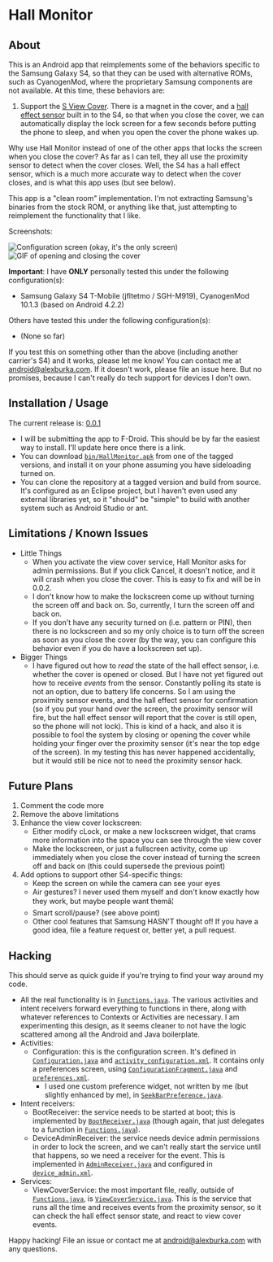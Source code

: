 Hall Monitor
============

About
-----
This is an Android app that reimplements some of the behaviors specific to the Samsung Galaxy S4, so that they can be used with alternative ROMs, such as CyanogenMod, where the proprietary Samsung components are not available. At this time, these behaviors are:

1. Support the [S View Cover](http://www.theverge.com/2013/3/14/4104134/samsung-announces-galaxy-s4-s-view-cover). There is a magnet in the cover, and a [hall effect sensor](https://en.wikipedia.org/wiki/Hall_effect_sensor) built in to the S4, so that when you close the cover, we can automatically display the lock screen for a few seconds before putting the phone to sleep, and when you open the cover the phone wakes up.

Why use Hall Monitor instead of one of the other apps that locks the screen when you close the cover? As far as I can tell, they all use the proximity sensor to detect when the cover closes. Well, the S4 has a hall effect sensor, which is a much more accurate way to detect when the cover closes, and is what this app uses (but see below).

This app is a "clean room" implementation. I'm not extracting Samsung's binaries from the stock ROM, or anything like that, just attempting to reimplement the functionality that I like.

Screenshots:

![Configuration screen (okay, it's the only screen)](https://raw.github.com/durka/HallMonitor/master/Screenshot_2013-11-18-21-16-25.png "Configuration screen (okay, it's the only screen)") ![GIF of opening and closing the cover](https://raw.github.com/durka/HallMonitor/master/animation_trimmed.gif "GIF of opening and closing the cover")

**Important**: I have **ONLY** personally tested this under the following configuration(s):

- Samsung Galaxy S4 T-Mobile (jfltetmo / SGH-M919), CyanogenMod 10.1.3 (based on Android 4.2.2)

Others have tested this under the following configuration(s):

- (None so far)

If you test this on something other than the above (including another carrier's S4) and it works, please let me know! You can contact me at [android@alexburka.com](mailto:android@alexburka.com). If it doesn't work, please file an issue here. But no promises, because I can't really do tech support for devices I don't own.

Installation / Usage
--------------------
The current release is: [0.0.1](https://github.com/durka/HallMonitor/tree/0.0.1)

- I will be submitting the app to F-Droid. This should be by far the easiest way to install. I'll update here once there is a link.
- You can download [`bin/HallMonitor.apk`](https://github.com/durka/HallMonitor/blob/0.0.1/bin/HallMonitor.apk?raw=true) from one of the tagged versions, and install it on your phone assuming you have sideloading turned on.
- You can clone the repository at a tagged version and build from source. It's configured as an Eclipse project, but I haven't even used any external libraries yet, so it "should" be "simple" to build with another system such as Android Studio or ant.

Limitations / Known Issues
--------------------------
- Little Things
    - When you activate the view cover service, Hall Monitor asks for admin permissions. But if you click Cancel, it doesn't notice, and it will crash when you close the cover. This is easy to fix and will be in 0.0.2.
    - I don't know how to make the lockscreen come up without turning the screen off and back on. So, currently, I turn the screen off and back on.
    - If you don't have any security turned on (i.e. pattern or PIN), then there is no lockscreen and so my only choice is to turn off the screen as soon as you close the cover (by the way, you can configure this behavior even if you do have a lockscreen set up).
- Bigger Things
    - I have figured out how to _read_ the state of the hall effect sensor, i.e. whether the cover is opened or closed. But I have not yet figured out how to receive _events_ from the sensor. Constantly polling its state is not an option, due to battery life concerns. So I am using the proximity sensor events, and the hall effect sensor for confirmation (so if you put your hand over the screen, the proximity sensor will fire, but the hall effect sensor will report that the cover is still open, so the phone will not lock). This is kind of a hack, and also it is possible to fool the system by closing or opening the cover while holding your finger over the proximity sensor (it's near the top edge of the screen). In my testing this has never happened accidentally, but it would still be nice not to need the proximity sensor hack.

Future Plans
------------
1. Comment the code more
2. Remove the above limitations
3. Enhance the view cover lockscreen:
    - Either modify cLock, or make a new lockscreen widget, that crams more information into the space you can see through the view cover
    - Make the lockscreen, or just a fullscreen activity, come up immediately when you close the cover instead of turning the screen off and back on (this could supersede the previous point)
4. Add options to support other S4-specific things:
    - Keep the screen on while the camera can see your eyes
    - Air gestures? I never used them myself and don't know exactly how they work, but maybe people want themâ¦
    - Smart scroll/pause? (see above point)
    - Other cool features that Samsung HASN'T thought of! If you have a good idea, file a feature request or, better yet, a pull request.

Hacking
-------
This should serve as quick guide if you're trying to find your way around my code.

- All the real functionality is in [`Functions.java`](https://github.com/durka/HallMonitor/blob/master/src/org/durka/hallmonitor/Functions.java). The various activities and intent receivers forward everything to functions in there, along with whatever references to Contexts or Activities are necessary. I am experimenting this design, as it seems cleaner to not have the logic scattered among all the Android and Java boilerplate.
- Activities:
    - Configuration: this is the configuration screen. It's defined in [`Configuration.java`](https://github.com/durka/HallMonitor/blob/master/src/org/durka/hallmonitor/Configuration.java) and [`activity_configuration.xml`](https://github.com/durka/HallMonitor/blob/master/res/layout/activity_configuration.xml). It contains only a preferences screen, using [`ConfigurationFragment.java`](https://github.com/durka/HallMonitor/blob/master/src/org/durka/hallmonitor/ConfigurationFragment.java) and [`preferences.xml`](https://github.com/durka/HallMonitor/blob/master/res/xml/preferences.xml).
        - I used one custom preference widget, not written by me (but slightly enhanced by me), in [`SeekBarPreference.java`](https://github.com/durka/HallMonitor/blob/master/src/com/hlidskialf/android/preference/SeekBarPreference.java).
- Intent receivers:
    - BootReceiver: the service needs to be started at boot; this is implemented by [`BootReceiver.java`](https://github.com/durka/HallMonitor/blob/master/src/org/durka/hallmonitor/BootReceiver.java) (though again, that just delegates to a function in [`Functions.java`](https://github.com/durka/HallMonitor/blob/master/src/org/durka/hallmonitor/Functions.java)).
    - DeviceAdminReceiver: the service needs device admin permissions in order to lock the screen, and we can't really start the service until that happens, so we need a receiver for the event. This is implemented in [`AdminReceiver.java`](https://github.com/durka/HallMonitor/blob/master/src/org/durka/hallmonitor/AdminReceiver.java) and configured in [`device_admin.xml`](https://github.com/durka/HallMonitor/blob/master/res/xml/device_admin.xml).
- Services:
    - ViewCoverService: the most important file, really, outside of [`Functions.java`](https://github.com/durka/HallMonitor/blob/master/src/org/durka/hallmonitor/Functions.java), is [`ViewCoverService.java`](https://github.com/durka/HallMonitor/blob/master/src/org/durka/hallmonitor/ViewCoverService.java). This is the service that runs all the time and receives events from the proximity sensor, so it can check the hall effect sensor state, and react to view cover events.

Happy hacking! File an issue or contact me at [android@alexburka.com](mailto:android@alexburka.com) with any questions.
